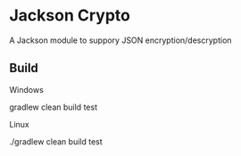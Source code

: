 
# Jackson Crypto

A Jackson module to suppory JSON encryption/descryption 

## Build

Windows

gradlew clean build test

Linux

./gradlew clean build test




